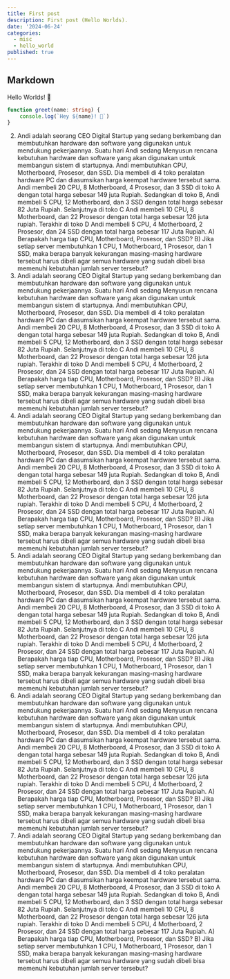 ```yaml
---
title: First post
description: First post (Hello Worlds).
date: '2024-06-24'
categories:
  - misc
  - hello_world
published: true
---
```


## Markdown

Hello Worlds! 👋

```ts
function greet(name: string) {
	console.log(`Hey ${name}! 👋`)
}
```

2. Andi adalah seorang CEO Digital Startup yang sedang berkembang dan membutuhkan hardware dan software yang digunakan untuk mendukung pekerjaannya. Suatu hari Andi sedang Menyusun rencana kebutuhan hardware dan software yang akan digunakan untuk membangun sistem di startupnya. Andi membutuhkan CPU, Motherboard, Prosesor, dan SSD. Dia membeli di 4 toko peralatan hardware PC dan diasumsikan harga keempat hardware tersebut sama.
   Andi membeli 20 CPU, 8 Motherboard, 4 Prosesor, dan 3 SSD di toko A dengan total harga sebesar 149 juta Rupiah. Sedangkan di toko B, Andi membeli 5 CPU, 12 Motherboard, dan 3 SSD dengan total harga sebesar 82 Juta Rupiah. Selanjutnya di toko C Andi membeli 10 CPU, 8 Motherboard, dan 22 Prosesor dengan total harga sebesar 126 juta rupiah. Terakhir di toko D Andi membeli 5 CPU, 4 Motherboard, 2 Prosesor, dan 24 SSD dengan total harga sebesar 117 Juta Rupiah.
   A) Berapakah harga tiap CPU, Motherboard, Prosesor, dan SSD?
   B) Jika setiap server membutuhkan 1 CPU, 1 Motherboard, 1 Prosesor, dan 1 SSD, maka berapa banyak kekurangan masing-masing hardware tersebut harus dibeli agar semua hardware yang sudah dibeli bisa memenuhi kebutuhan jumlah server tersebut?
3. Andi adalah seorang CEO Digital Startup yang sedang berkembang dan membutuhkan hardware dan software yang digunakan untuk mendukung pekerjaannya. Suatu hari Andi sedang Menyusun rencana kebutuhan hardware dan software yang akan digunakan untuk membangun sistem di startupnya. Andi membutuhkan CPU, Motherboard, Prosesor, dan SSD. Dia membeli di 4 toko peralatan hardware PC dan diasumsikan harga keempat hardware tersebut sama.
   Andi membeli 20 CPU, 8 Motherboard, 4 Prosesor, dan 3 SSD di toko A dengan total harga sebesar 149 juta Rupiah. Sedangkan di toko B, Andi membeli 5 CPU, 12 Motherboard, dan 3 SSD dengan total harga sebesar 82 Juta Rupiah. Selanjutnya di toko C Andi membeli 10 CPU, 8 Motherboard, dan 22 Prosesor dengan total harga sebesar 126 juta rupiah. Terakhir di toko D Andi membeli 5 CPU, 4 Motherboard, 2 Prosesor, dan 24 SSD dengan total harga sebesar 117 Juta Rupiah.
   A) Berapakah harga tiap CPU, Motherboard, Prosesor, dan SSD?
   B) Jika setiap server membutuhkan 1 CPU, 1 Motherboard, 1 Prosesor, dan 1 SSD, maka berapa banyak kekurangan masing-masing hardware tersebut harus dibeli agar semua hardware yang sudah dibeli bisa memenuhi kebutuhan jumlah server tersebut?
4. Andi adalah seorang CEO Digital Startup yang sedang berkembang dan membutuhkan hardware dan software yang digunakan untuk mendukung pekerjaannya. Suatu hari Andi sedang Menyusun rencana kebutuhan hardware dan software yang akan digunakan untuk membangun sistem di startupnya. Andi membutuhkan CPU, Motherboard, Prosesor, dan SSD. Dia membeli di 4 toko peralatan hardware PC dan diasumsikan harga keempat hardware tersebut sama.
   Andi membeli 20 CPU, 8 Motherboard, 4 Prosesor, dan 3 SSD di toko A dengan total harga sebesar 149 juta Rupiah. Sedangkan di toko B, Andi membeli 5 CPU, 12 Motherboard, dan 3 SSD dengan total harga sebesar 82 Juta Rupiah. Selanjutnya di toko C Andi membeli 10 CPU, 8 Motherboard, dan 22 Prosesor dengan total harga sebesar 126 juta rupiah. Terakhir di toko D Andi membeli 5 CPU, 4 Motherboard, 2 Prosesor, dan 24 SSD dengan total harga sebesar 117 Juta Rupiah.
   A) Berapakah harga tiap CPU, Motherboard, Prosesor, dan SSD?
   B) Jika setiap server membutuhkan 1 CPU, 1 Motherboard, 1 Prosesor, dan 1 SSD, maka berapa banyak kekurangan masing-masing hardware tersebut harus dibeli agar semua hardware yang sudah dibeli bisa memenuhi kebutuhan jumlah server tersebut?
5. Andi adalah seorang CEO Digital Startup yang sedang berkembang dan membutuhkan hardware dan software yang digunakan untuk mendukung pekerjaannya. Suatu hari Andi sedang Menyusun rencana kebutuhan hardware dan software yang akan digunakan untuk membangun sistem di startupnya. Andi membutuhkan CPU, Motherboard, Prosesor, dan SSD. Dia membeli di 4 toko peralatan hardware PC dan diasumsikan harga keempat hardware tersebut sama.
   Andi membeli 20 CPU, 8 Motherboard, 4 Prosesor, dan 3 SSD di toko A dengan total harga sebesar 149 juta Rupiah. Sedangkan di toko B, Andi membeli 5 CPU, 12 Motherboard, dan 3 SSD dengan total harga sebesar 82 Juta Rupiah. Selanjutnya di toko C Andi membeli 10 CPU, 8 Motherboard, dan 22 Prosesor dengan total harga sebesar 126 juta rupiah. Terakhir di toko D Andi membeli 5 CPU, 4 Motherboard, 2 Prosesor, dan 24 SSD dengan total harga sebesar 117 Juta Rupiah.
   A) Berapakah harga tiap CPU, Motherboard, Prosesor, dan SSD?
   B) Jika setiap server membutuhkan 1 CPU, 1 Motherboard, 1 Prosesor, dan 1 SSD, maka berapa banyak kekurangan masing-masing hardware tersebut harus dibeli agar semua hardware yang sudah dibeli bisa memenuhi kebutuhan jumlah server tersebut?
6. Andi adalah seorang CEO Digital Startup yang sedang berkembang dan membutuhkan hardware dan software yang digunakan untuk mendukung pekerjaannya. Suatu hari Andi sedang Menyusun rencana kebutuhan hardware dan software yang akan digunakan untuk membangun sistem di startupnya. Andi membutuhkan CPU, Motherboard, Prosesor, dan SSD. Dia membeli di 4 toko peralatan hardware PC dan diasumsikan harga keempat hardware tersebut sama.
   Andi membeli 20 CPU, 8 Motherboard, 4 Prosesor, dan 3 SSD di toko A dengan total harga sebesar 149 juta Rupiah. Sedangkan di toko B, Andi membeli 5 CPU, 12 Motherboard, dan 3 SSD dengan total harga sebesar 82 Juta Rupiah. Selanjutnya di toko C Andi membeli 10 CPU, 8 Motherboard, dan 22 Prosesor dengan total harga sebesar 126 juta rupiah. Terakhir di toko D Andi membeli 5 CPU, 4 Motherboard, 2 Prosesor, dan 24 SSD dengan total harga sebesar 117 Juta Rupiah.
   A) Berapakah harga tiap CPU, Motherboard, Prosesor, dan SSD?
   B) Jika setiap server membutuhkan 1 CPU, 1 Motherboard, 1 Prosesor, dan 1 SSD, maka berapa banyak kekurangan masing-masing hardware tersebut harus dibeli agar semua hardware yang sudah dibeli bisa memenuhi kebutuhan jumlah server tersebut?
7. Andi adalah seorang CEO Digital Startup yang sedang berkembang dan membutuhkan hardware dan software yang digunakan untuk mendukung pekerjaannya. Suatu hari Andi sedang Menyusun rencana kebutuhan hardware dan software yang akan digunakan untuk membangun sistem di startupnya. Andi membutuhkan CPU, Motherboard, Prosesor, dan SSD. Dia membeli di 4 toko peralatan hardware PC dan diasumsikan harga keempat hardware tersebut sama.
   Andi membeli 20 CPU, 8 Motherboard, 4 Prosesor, dan 3 SSD di toko A dengan total harga sebesar 149 juta Rupiah. Sedangkan di toko B, Andi membeli 5 CPU, 12 Motherboard, dan 3 SSD dengan total harga sebesar 82 Juta Rupiah. Selanjutnya di toko C Andi membeli 10 CPU, 8 Motherboard, dan 22 Prosesor dengan total harga sebesar 126 juta rupiah. Terakhir di toko D Andi membeli 5 CPU, 4 Motherboard, 2 Prosesor, dan 24 SSD dengan total harga sebesar 117 Juta Rupiah.
   A) Berapakah harga tiap CPU, Motherboard, Prosesor, dan SSD?
   B) Jika setiap server membutuhkan 1 CPU, 1 Motherboard, 1 Prosesor, dan 1 SSD, maka berapa banyak kekurangan masing-masing hardware tersebut harus dibeli agar semua hardware yang sudah dibeli bisa memenuhi kebutuhan jumlah server tersebut?

